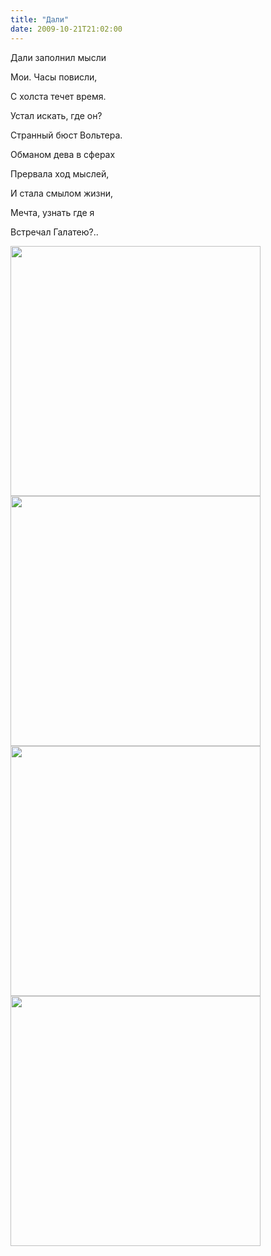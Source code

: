 ```yaml
---
title: "Дали"
date: 2009-10-21T21:02:00
---
```


Дали заполнил мысли

Мои. Часы повисли,



С холста течет время.

Устал искать, где он?



Странный бюст Вольтера.

Обманом дева в сферах



Прервала ход мыслей,

И стала смылом жизни,



Мечта, узнать где я

Встречал Галатею?..

<img src='http://pics.livejournal.com/fo2/pic/0003gcea' width='400' />

<img src='http://pics.livejournal.com/fo2/pic/0003hw6b' width='400' />

<img src='http://pics.livejournal.com/fo2/pic/0003kwt5' width='400' />

<img src='http://pics.livejournal.com/fo2/pic/0003p165' width='400' />
